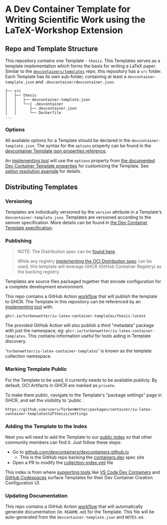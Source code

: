 # A Dev Container Template for Writing Scientific Work using the LaTeX-Workshop Extension

## Repo and Template Structure

This repository contains _one_ Template - `thesis`. This Templates serves as a template implementation which forms the basis for writing a LaTeX paper. Similar to the [`devcontainers/templates`](https://github.com/devcontainers/templates) repo, this repository has a `src` folder. Each Template has its own sub-folder, containing at least a `devcontainer-template.json` and `.devcontainer/devcontainer.json`.

```
├── src
│   ├── thesis
│   │   ├── devcontainer-template.json
│   │   └──| .devcontainer
│   │      ├── devcontainer.json
│   │      └── Dockerfile
...
```

### Options

All available options for a Template should be declared in the `devcontainer-template.json`. The syntax for the `options` property can be found in the [devcontainer Template json properties reference](https://containers.dev/implementors/templates#devcontainer-templatejson-properties).

An [implementing tool](https://containers.dev/supporting#tools) will use the `options` property from [the documented Dev Container Template properties](https://containers.dev/implementors/templates#devcontainer-templatejson-properties) for customizing the Template. See [option resolution example](https://containers.dev/implementors/templates#option-resolution-example) for details.

## Distributing Templates

### Versioning

Templates are individually versioned by the `version` attribute in a Template's `devcontainer-template.json`. Templates are versioned according to the semver specification. More details can be found in [the Dev Container Template specification](https://containers.dev/implementors/templates-distribution/#versioning).

### Publishing

> NOTE: The Distribution spec can be [found here](https://containers.dev/implementors/templates-distribution/).
>
> While any registry [implementing the OCI Distribution spec](https://github.com/opencontainers/distribution-spec) can be used, this template will leverage GHCR (GitHub Container Registry) as the backing registry.

Templates are source files packaged together that encode configuration for a complete development environment.

This repo contains a GitHub Action [workflow](.github/workflows/release.yaml) that will publish the template to GHCR. The Template in this repository can be referenced by an [implementing tool](https://containers.dev/supporting#tools) with:

```
ghcr.io/torbenwetter/iu-latex-container-templates/thesis:latest
```

The provided GitHub Action will also publish a third "metadata" package with just the namespace, eg: `ghcr.io/torbenwetter/iu-latex-container-templates`. This contains information useful for tools aiding in Template discovery.

'`torbenwetter/iu-latex-container-templates`' is known as the template collection namespace.

### Marking Template Public

For the Template to be used, it currently needs to be available publicly. By default, OCI Artifacts in GHCR are marked as `private`.

To make them public, navigate to the Template's "package settings" page in GHCR, and set the visibility to 'public`.

```
https://github.com/users/TorbenWetter/packages/container/iu-latex-container-templates%2Fthesis/settings
```

### Adding the Template to the Index

Next you will need to add the Template to our [public index](https://containers.dev/templates) so that other community members can find it. Just follow these steps:

- Go to [github.com/devcontainers/devcontainers.github.io](github.com/devcontainers/devcontainers.github.io)
  - This is the GitHub repo backing the [containers.dev](https://containers.dev/) spec site
- Open a PR to modify the [collection-index.yml](https://github.com/devcontainers/devcontainers.github.io/blob/gh-pages/_data/collection-index.yml) file

This index is from where [supporting tools](https://containers.dev/supporting) like [VS Code Dev Containers](https://marketplace.visualstudio.com/items?itemName=ms-vscode-remote.remote-containers) and [GitHub Codespaces](https://github.com/templates/codespaces) surface Templates for their Dev Container Creation Configuration UI.

### Updating Documentation

This repo contains a GitHub Action [workflow](.github/workflows/release.yaml) that will automatically generate documentation (ie. `README.md`) for the Template. This file will be auto-generated from the `devcontainer-template.json` and `NOTES.md`.
